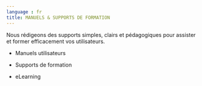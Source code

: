 ```yaml
---
language : fr
title: MANUELS & SUPPORTS DE FORMATION
---
```

Nous rédigeons des supports simples, clairs et pédagogiques pour assister et former efficacement vos utilisateurs.

* Manuels utilisateurs


* Supports de formation


* eLearning